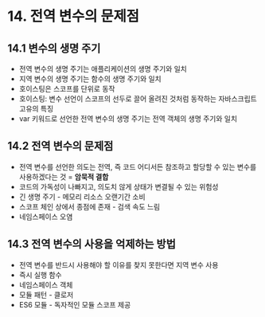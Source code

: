 # 14. 전역 변수의 문제점

## 14.1 변수의 생명 주기

- 전역 변수의 생명 주기는 애플리케이션의 생명 주기와 일치
- 지역 변수의 생명 주기는 함수의 생명 주기와 일치
- 호이스팅은 스코프를 단위로 동작
- 호이스팅: 변수 선언이 스코프의 선두로 끌어 올려진 것처럼 동작하는 자바스크립트 고유의 특징
- var 키워드로 선언한 전역 변수의 생명 주기는 전역 객체의 생명 주기와 일치

## 14.2 전역 변수의 문제점

- 전역 변수를 선언한 의도는 전역, 즉 코드 어디서든 참조하고 할당할 수 있는 변수를 사용하겠다는 것 = **암묵적 결합**
- 코드의 가독성이 나빠지고, 의도치 않게 상태가 변결될 수 있는 위험성
- 긴 생명 주기 - 메모리 리소스 오랜기간 소비
- 스코프 체인 상에서 종점에 존재 - 검색 속도 느림
- 네임스페이스 오염

## 14.3 전역 변수의 사용을 억제하는 방법

- 전역 변수를 반드시 사용해야 할 이유를 찾지 못한다면 지역 변수 사용
- 즉시 실행 함수
- 네임스페이스 객체
- 모듈 패턴 - 클로저
- ES6 모듈 - 독자적인 모듈 스코프 제공
